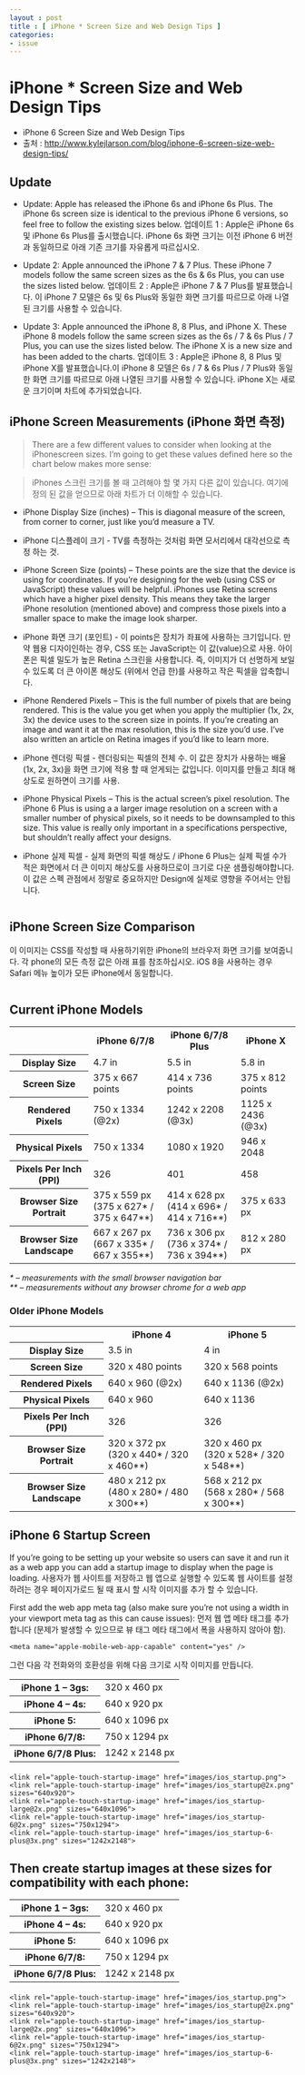 ```yaml
---
layout : post
title : [ iPhone * Screen Size and Web Design Tips ]  
categories: 
- issue
---
```


# iPhone * Screen Size and Web Design Tips

- iPhone 6 Screen Size and Web Design Tips
- 출처 : http://www.kylejlarson.com/blog/iphone-6-screen-size-web-design-tips/


## Update
- Update: Apple has released the iPhone 6s and iPhone 6s Plus. The iPhone 6s screen size is identical to the previous iPhone 6 versions, so feel free to follow the existing sizes below.
업데이트 1 : Apple은 iPhone 6s 및 iPhone 6s Plus를 출시했습니다. iPhone 6s 화면 크기는 이전 iPhone 6 버전과 동일하므로 아래 기존 크기를 자유롭게 따르십시오.


- Update 2: Apple announced the iPhone 7 & 7 Plus. These iPhone 7 models follow the same screen sizes as the 6s & 6s Plus, you can use the sizes listed below.
업데이트 2 : Apple은 iPhone 7 & 7 Plus를 발표했습니다. 이 iPhone 7 모델은 6s 및 6s Plus와 동일한 화면 크기를 따르므로 아래 나열된 크기를 사용할 수 있습니다.

- Update 3: Apple announced the iPhone 8, 8 Plus, and iPhone X. These iPhone 8 models follow the same screen sizes as the 6s / 7 & 6s Plus / 7 Plus, you can use the sizes listed below. The iPhone X is a new size and has been added to the charts.
업데이트 3 : Apple은 iPhone 8, 8 Plus 및 iPhone X를 발표했습니다.이 iPhone 8 모델은 6s / 7 & 6s Plus / 7 Plus와 동일한 화면 크기를 따르므로 아래 나열된 크기를 사용할 수 있습니다. iPhone X는 새로운 크기이며 차트에 추가되었습니다.


## iPhone Screen Measurements (iPhone 화면 측정)

> There are a few different values to consider when looking at the iPhonescreen sizes. I’m going to get these values defined here so the chart below makes more sense:

> iPhones 스크린 크기를 볼 때 고려해야 할 몇 가지 다른 값이 있습니다. 여기에 정의 된 값을 얻으므로 아래 차트가 더 이해할 수 있습니다.


- iPhone Display Size (inches) – This is diagonal measure of the screen, from corner to corner, just like you’d measure a TV.
- iPhone 디스플레이 크기 - TV를 측정하는 것처럼 화면 모서리에서 대각선으로 측정 하는 것. 


- iPhone Screen Size (points) – These points are the size that the device is using for coordinates. If you’re designing for the web (using CSS or JavaScript) these values will be helpful. iPhones use Retina screens which have a higher pixel density. This means they take the larger iPhone resolution (mentioned above) and compress those pixels into a smaller space to make the image look sharper.
- iPhone 화면 크기 (포인트) - 이 points은 장치가 좌표에 사용하는 크기입니다.
만약 웹용 디자이인하는 경우, CSS 또는 JavaScript는 이 값(value)으로 사용. 
아이폰은 픽셀 밀도가 높은 Retina 스크린을 사용합니다.
즉, 이미지가 더 선명하게 보일 수 있도록 더 큰 아이폰 해상도 (위에서 언급 한)를 사용하고 작은 픽셀을 압축합니다.

- iPhone Rendered Pixels – This is the full number of pixels that are being rendered. This is the value you get when you apply the multiplier (1x, 2x, 3x) the device uses to the screen size in points. If you’re creating an image and want it at the max resolution, this is the size you’d use. I’ve also written an article on Retina images if you’d like to learn more.
- iPhone 렌더링 픽셀 - 렌더링되는 픽셀의 전체 수. 이 값은 장치가 사용하는 배율 (1x, 2x, 3x)을 화면 크기에 적용 할 때 얻게되는 값입니다. 이미지를 만들고 최대 해상도로 원하면이 크기를 사용. 

- iPhone Physical Pixels – This is the actual screen’s pixel resolution. The iPhone 6 Plus is using a a larger image resolution on a screen with a smaller number of physical pixels, so it needs to be downsampled to this size. This value is really only important in a specifications perspective, but shouldn’t really affect your designs.
- iPhone 실제 픽셀 - 실제 화면의 픽셀 해상도 / iPhone 6 Plus는 실제 픽셀 수가 적은 화면에서 더 큰 이미지 해상도를 사용하므로이 크기로 다운 샘플링해야합니다. 이 값은 스펙 관점에서 정말로 중요하지만 Design에 실제로 영향을 주어서는 안됩니다.

<img src="/img/iphone-6-plus-screen.jpg" alt="">

## iPhone Screen Size Comparison
이 이미지는 CSS를 작성할 때 사용하기위한 iPhone의 브라우저 화면 크기를 보여줍니다. 각 phone의 모든 측정 값은 아래 표를 참조하십시오. iOS 8을 사용하는 경우 Safari 메뉴 높이가 모든 iPhone에서 동일합니다.

<img src="/img/iphone-6-screen-size.jpg" alt="">

## Current iPhone Models
<table
class="iphoneDataTable" width="100%"><tbody><tr><td
id="dataBlank"></td><th>iPhone 6/7/8</th><th>iPhone 6/7/8 Plus</th><th>iPhone X</th></tr><tr><th>Display Size</th><td>4.7 in</td><td>5.5 in</td><td>5.8 in</td></tr><tr><th>Screen Size</th><td>375 x 667 points</td><td>414 x 736 points</td><td>375 x 812 points</td></tr><tr><th>Rendered Pixels</th><td>750 x 1334 <span
class="small">(@2x)</span></td><td>1242 x 2208 <span
class="small">(@3x)</span></td><td>1125 x 2436 <span
class="small">(@3x)</span></td></tr><tr><th>Physical Pixels</th><td>750 x 1334</td><td>1080 x 1920</td><td>946 x 2048</td></tr><tr><th>Pixels Per Inch (PPI)</th><td>326</td><td>401</td><td>458</td></tr><tr><th>Browser Size Portrait</th><td>375 x 559 px<br
/>
<span
class="small">(375 x 627* / 375 x 647**)</span></td><td>414 x 628 px<br
/>
<span
class="small">(414 x 696* / 414 x 716**)</span></td><td>375 x 633 px</td></tr><tr><th>Browser Size Landscape</th><td>667 x 267 px<br
/>
<span
class="small">(667 x 335* / 667 x 355**)</span></td><td>736 x 306 px<br
/>
<span
class="small">(736 x 374* / 736 x 394**)</span></td><td>812 x 280 px</td></tr></tbody></table><p><em
class="smallText">* &#8211; measurements with the small browser navigation bar</em><br
/>
<em
class="smallText">** &#8211; measurements without any browser chrome for a web app</em></p><h3>Older iPhone Models</h3><table
class="iphoneDataTable" width="100%"><tbody><tr><td
id="dataBlank"></td><th>iPhone 4</th><th>iPhone 5</th></tr><tr><th>Display Size</th><td>3.5 in</td><td>4 in</td></tr><tr><th>Screen Size</th><td>320 x 480 points</td><td>320 x 568 points</td></tr><tr><th>Rendered Pixels</th><td>640 x 960 <span
class="small">(@2x)</span></td><td>640 x 1136 <span
class="small">(@2x)</span></td></tr><tr><th>Physical Pixels</th><td>640 x 960</td><td>640 x 1136</td></tr><tr><th>Pixels Per Inch (PPI)</th><td>326</td><td>326</td></tr><tr><th>Browser Size Portrait</th><td>320 x 372 px<br
/>
<span
class="small">(320 x 440* / 320 x 460**)</span></td><td>320 x 460 px<br
/>
<span
class="small">(320 x 528* / 320 x 548**)</span></td></tr><tr><th>Browser Size Landscape</th><td>480 x 212 px<br
/>
<span
class="small">(480 x 280* / 480 x 300**)</span></td><td>568 x 212 px<br
/>
<span
class="small">(568 x 280* / 568 x 300**)</span></td></tr></tbody></table>


## iPhone 6 Startup Screen

If you’re going to be setting up your website so users can save it and run it as a web app you can add a startup image to display when the page is loading.
사용자가 웹 사이트를 저장하고 웹 앱으로 실행할 수 있도록 웹 사이트를 설정하려는 경우 페이지가로드 될 때 표시 할 시작 이미지를 추가 할 수 있습니다.


First add the web app meta tag (also make sure you’re not using a width in your viewport meta tag as this can cause issues):
먼저 웹 앱 메타 태그를 추가합니다 (문제가 발생할 수 있으므로 뷰 태그 메타 태그에서 폭을 사용하지 않아야 함).

    <meta name="apple-mobile-web-app-capable" content="yes" />


그런 다음 각 전화와의 호환성을 위해 다음 크기로 시작 이미지를 만듭니다.

<table
class="iphoneDataTable" style="margin-bottom: 20px;"><tbody><tr><th>iPhone 1 &#8211; 3gs:</th><td>320 x 460 px</td></tr><tr><th>iPhone 4 &#8211; 4s:</th><td>640 x 920 px</td></tr><tr><th>iPhone 5:</th><td>640 x 1096 px</td></tr><tr><th>iPhone 6/7/8:</th><td>750 x 1294 px</td></tr><tr><th>iPhone 6/7/8 Plus:</th><td>1242 x 2148 px</td></tr></tbody></table>

    <link rel="apple-touch-startup-image" href="images/ios_startup.png"> 
    <link rel="apple-touch-startup-image" href="images/ios_startup@2x.png" sizes="640x920">
    <link rel="apple-touch-startup-image" href="images/ios_startup-large@2x.png" sizes="640x1096">
    <link rel="apple-touch-startup-image" href="images/ios_startup-6@2x.png" sizes="750x1294">
    <link rel="apple-touch-startup-image" href="images/ios_startup-6-plus@3x.png" sizes="1242x2148">

## Then create startup images at these sizes for compatibility with each phone:

<table
class="iphoneDataTable" style="margin-bottom: 20px;"><tbody><tr><th>iPhone 1 &#8211; 3gs:</th><td>320 x 460 px</td></tr><tr><th>iPhone 4 &#8211; 4s:</th><td>640 x 920 px</td></tr><tr><th>iPhone 5:</th><td>640 x 1096 px</td></tr><tr><th>iPhone 6/7/8:</th><td>750 x 1294 px</td></tr><tr><th>iPhone 6/7/8 Plus:</th><td>1242 x 2148 px</td></tr></tbody></table>
    
    <link rel="apple-touch-startup-image" href="images/ios_startup.png"> 
    <link rel="apple-touch-startup-image" href="images/ios_startup@2x.png" sizes="640x920">
    <link rel="apple-touch-startup-image" href="images/ios_startup-large@2x.png" sizes="640x1096">
    <link rel="apple-touch-startup-image" href="images/ios_startup-6@2x.png" sizes="750x1294">
    <link rel="apple-touch-startup-image" href="images/ios_startup-6-plus@3x.png" sizes="1242x2148">
